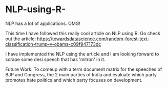 # NLP-using-R-

NLP has a lot of applications. OMG!

This time I have followed this really cool article on NLP using R. 
Go check out the article: https://towardsdatascience.com/random-forest-text-classification-trump-v-obama-c09f947173dc

I have implemented the NLP using the article and I am looking forward to scrape some desi speech that has 'mitron' in it. 

Future Work:
To comeup with a term document matrix for the speeches of BJP and Congress, the 2 main parties of India and evaluate which party promotes hate politics and which party focuses on development.

